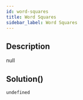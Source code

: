 ```yaml
---
id: word-squares
title: Word Squares
sidebar_label: Word Squares
---
```

## Description
<div class="description">
null
</div>

## Solution()
```
undefined
```